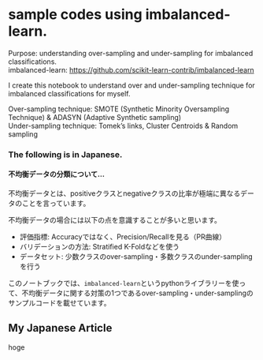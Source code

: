 # sample codes using imbalanced-learn.
Purpose: understanding over-sampling and under-sampling for imbalanced classifications.<br>
imbalanced-learn: https://github.com/scikit-learn-contrib/imbalanced-learn

I create this notebook to understand over and under-sampling technique for imbalanced classifications for myself.

Over-sampling technique: SMOTE (Synthetic Minority Oversampling Technique) & ADASYN (Adaptive Synthetic sampling)<br>
Under-sampling technique: Tomek’s links, Cluster Centroids & Random sampling

### The following is in Japanese.
#### 不均衡データの分類について...<br>
不均衡データとは、positiveクラスとnegativeクラスの比率が極端に異なるデータのことを言っています。

不均衡データの場合には以下の点を意識することが多いと思います。

- 評価指標: Accuracyではなく、Precision/Recallを見る（PR曲線）
- バリデーションの方法: Stratified K-Foldなどを使う
- データセット: 少数クラスのover-sampling・多数クラスのunder-samplingを行う

このノートブックでは、`imbalanced-learn`というpythonライブラリーを使って、不均衡データに関する対策の1つであるover-sampling・under-samplingのサンプルコードを載せています。

## My Japanese Article
hoge
